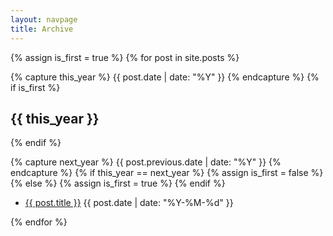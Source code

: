 ```yaml
---
layout: navpage
title: Archive
---
```


<!-- Adapted from http://benjaminblog.ml/Nice_Blog/archive/ -->

{% assign is_first = true %}
{% for post in site.posts %}

{% capture this_year %}
{{ post.date | date: "%Y" }}
{% endcapture %}
{% if is_first %}
<h2>{{ this_year }}</h2>
{% endif %}

{% capture next_year %}
{{ post.previous.date | date: "%Y" }}
{% endcapture %}
{% if this_year == next_year %}
{% assign is_first = false %}
{% else %}
{% assign is_first = true %}
{% endif %}

<ul>
	<li><a href="{{ post.url | prepend: site.baseurl }}">{{ post.title }}</a> {{ post.date | date: "%Y-%M-%d" }}
	</li>
</ul>
	  
{% endfor %}